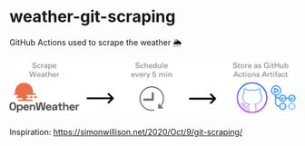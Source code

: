 # weather-git-scraping

GitHub Actions used to scrape the weather️ 🌦️

![workflow.png](img/workflow.png)

Inspiration: https://simonwillison.net/2020/Oct/9/git-scraping/